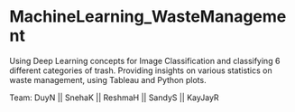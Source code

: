 # MachineLearning_WasteManagement
Using Deep Learning concepts for Image Classification and classifying 6 different categories of trash. Providing insights on various statistics on waste management, using Tableau and Python plots.

Team: DuyN ||  SnehaK || ReshmaH || SandyS || KayJayR
